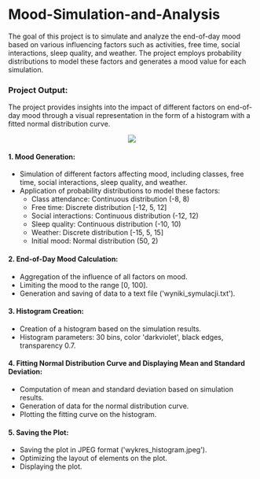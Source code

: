 # Mood-Simulation-and-Analysis
The goal of this project is to simulate and analyze the end-of-day mood based on various influencing factors such as activities, free time, social interactions, sleep quality, and weather. The project employs probability distributions to model these factors and generates a mood value for each simulation.

### Project Output:
The project provides insights into the impact of different factors on end-of-day mood through a visual representation in the form of a histogram with a fitted normal distribution curve.
<p align="center">
  <img src="https://i.imgur.com/KjG7VZY.png">
</p>


#### 1. Mood Generation:
   - Simulation of different factors affecting mood, including classes, free time, social interactions, sleep quality, and weather.
   - Application of probability distributions to model these factors:
     - Class attendance: Continuous distribution (-8, 8)
     - Free time: Discrete distribution [-12, 5, 12]
     - Social interactions: Continuous distribution (-12, 12)
     - Sleep quality: Continuous distribution (-10, 10)
     - Weather: Discrete distribution [-15, 5, 15]
     - Initial mood: Normal distribution (50, 2)

#### 2. End-of-Day Mood Calculation:
   - Aggregation of the influence of all factors on mood.
   - Limiting the mood to the range [0, 100].
   - Generation and saving of data to a text file ('wyniki_symulacji.txt').

#### 3. Histogram Creation:
   - Creation of a histogram based on the simulation results.
   - Histogram parameters: 30 bins, color 'darkviolet', black edges, transparency 0.7.

#### 4. Fitting Normal Distribution Curve and Displaying Mean and Standard Deviation:
   - Computation of mean and standard deviation based on simulation results.
   - Generation of data for the normal distribution curve.
   - Plotting the fitting curve on the histogram.

#### 5. Saving the Plot:
   - Saving the plot in JPEG format ('wykres_histogram.jpeg').
   - Optimizing the layout of elements on the plot.
   - Displaying the plot.

